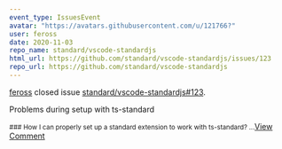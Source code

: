```yaml
---
event_type: IssuesEvent
avatar: "https://avatars.githubusercontent.com/u/121766?"
user: feross
date: 2020-11-03
repo_name: standard/vscode-standardjs
html_url: https://github.com/standard/vscode-standardjs/issues/123
repo_url: https://github.com/standard/vscode-standardjs
---
```


<a href='https://github.com/feross' target='_blank'>feross</a> closed issue <a href='https://github.com/standard/vscode-standardjs/issues/123' target='_blank'>standard/vscode-standardjs#123</a>.

<p>Problems during setup with ts-standard</p><small>### How I can properly set up a standard extension to work with ts-standard?...</small><a href='https://github.com/standard/vscode-standardjs/issues/123' target='_blank'>View Comment</a>